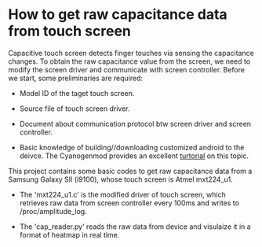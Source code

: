 How to get raw capacitance data from touch screen
========
Capacitive touch screen detects finger touches via sensing the capacitance changes. To obtain the raw capacitance value from the screen, we need to modify the screen driver and communicate with screen controller. Before we start, some preliminaries are required:

+ Model ID of the taget touch screen.

+ Source file of touch screen driver.

+ Document about communication protocol btw screen driver and screen controller.

+ Basic knowledge of building//downloading customized android to the deivce. The Cyanogenmod provides an excellent [turtorial](http://wiki.cyanogenmod.org/w/I9100_Info) on this topic.
 
This project contains some basic codes to get raw capacitance data from a Samsung Galaxy SII (i9100), whose touch screen is Atmel mxt224_u1.

+ The 'mxt224_u1.c' is the modified driver of touch screen, which retrieves raw data from screen controller every 100ms and writes to /proc/amplitude_log. 

+ The 'cap_reader.py' reads the raw data from device and visulaize it in a format of heatmap in real time.


